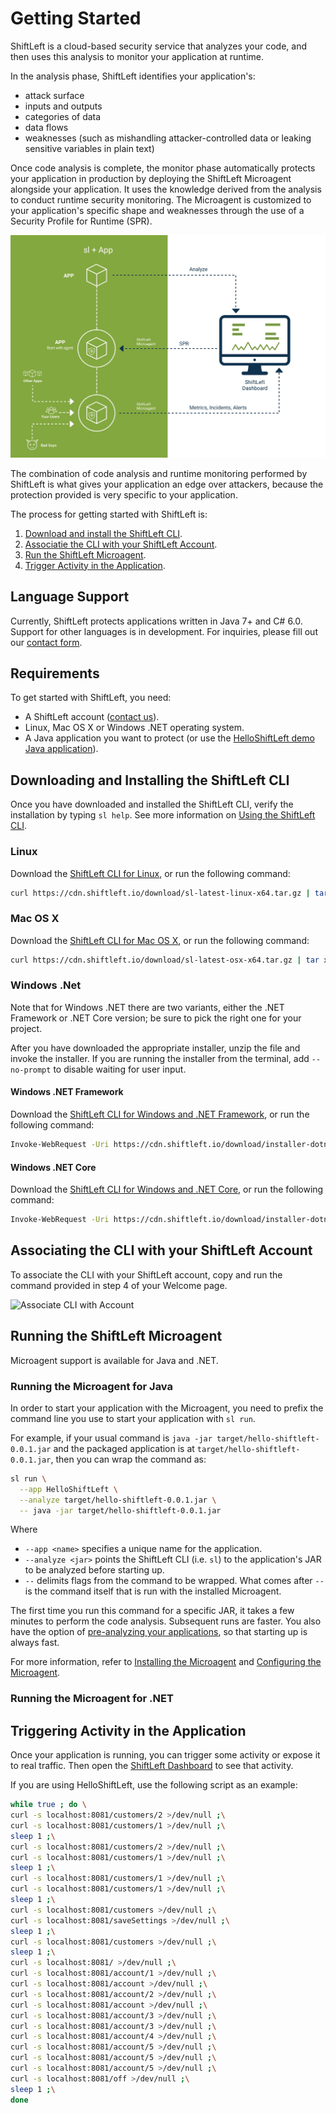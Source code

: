 # Getting Started

ShiftLeft is a cloud-based security service that analyzes your code, and then uses this analysis to monitor your application at runtime. 

In the analysis phase, ShiftLeft identifies your application's:
* attack surface
* inputs and outputs
* categories of data
* data flows
* weaknesses (such as mishandling attacker-controlled data or leaking sensitive variables in plain text)

Once code analysis is complete, the monitor phase automatically protects your application in production by deploying the ShiftLeft Microagent alongside your application. It uses the knowledge derived from the analysis to conduct runtime security monitoring. The Microagent is customized to your application's specific shape and weaknesses through the use of a Security Profile for Runtime (SPR).

![ShiftLeft Workflow](shiftleft-workflow.jpg)

The combination of code analysis and runtime monitoring performed by ShiftLeft is what gives your application an edge over attackers, because the protection provided is very specific to your application.

The process for getting started with ShiftLeft is:

1. [Download and install the ShiftLeft CLI](#downloading-and-installing-the-shiftleft-cli).
2. [Associatie the CLI with your ShiftLeft Account](#associating-the-cli-with-your-shiftleft-account).
3. [Run the ShiftLeft Microagent](#running-the-shiftleft-microagent).
4. [Trigger Activity in the Application](#triggering-activity-in-the-application).

## Language Support

Currently, ShiftLeft protects applications written in Java 7+ and C# 6.0. Support for other languages is in development. For inquiries, please fill out our [contact form](https://www.shiftleft.io/contact/).

## Requirements

To get started with ShiftLeft, you need:

* A ShiftLeft account ([contact us](https://www.shiftleft.io/contact/)).
* Linux, Mac OS X or Windows .NET operating system. 
* A Java application you want to protect (or use the [HelloShiftLeft demo Java application](https://github.com/ShiftLeftSecurity/HelloShiftLeft)).

## Downloading and Installing the ShiftLeft CLI

Once you have downloaded and installed the ShiftLeft CLI, verify the installation by typing `sl help`. See more information on [Using the ShiftLeft CLI](using-sl-the-shiftleft-cli.md).

### Linux

Download the [ShiftLeft CLI for Linux](https://cdn.shiftleft.io/download/sl-latest-linux-x64.tar.gz), or run the following command:

```bash
curl https://cdn.shiftleft.io/download/sl-latest-linux-x64.tar.gz | tar xvz -C /usr/local/bin
```

### Mac OS X

Download the [ShiftLeft CLI for Mac OS X](https://cdn.shiftleft.io/download/sl-latest-osx-x64.tar.gz), or run the following command:

```bash
curl https://cdn.shiftleft.io/download/sl-latest-osx-x64.tar.gz | tar xvz -C /usr/local/bin
```

### Windows .Net

Note that for Windows .NET there are two variants, either the .NET Framework or .NET Core version; be sure to pick the right one for your project.

After you have downloaded the appropriate installer, unzip the file and invoke the installer.  If you are running the installer from the terminal, add `--no-prompt` to disable waiting for user input.

#### Windows .NET Framework

Download the [ShiftLeft CLI for Windows and .NET Framework](https://cdn.shiftleft.io/download/installer-dotnet-framework-latest-windows-x64.zip), or run the following command:

```bash
Invoke-WebRequest -Uri https://cdn.shiftleft.io/download/installer-dotnet-framework-latest-windows-x64.zip -UseBasicParsing -OutFile sl-latest-windows-x64.zip
```

#### Windows .NET Core

Download the [ShiftLeft CLI for Windows and .NET Core](https://cdn.shiftleft.io/download/installer-dotnet-core-latest-windows-x64.zip), or run the following command:

```bash
Invoke-WebRequest -Uri https://cdn.shiftleft.io/download/installer-dotnet-core-latest-windows-x64.zip -UseBasicParsing -OutFile sl-latest-windows-x64.zip
```

## Associating the CLI with your ShiftLeft Account

To associate the CLI with your ShiftLeft account, copy and run the command provided in step 4 of your Welcome page.

![Associate CLI with Account](welcome4.jpg)

## Running the ShiftLeft Microagent

Microagent support is available for Java and .NET.

### Running the Microagent for Java

In order to start your application with the Microagent, you need to prefix the command line you use to start your application with `sl run`.

For example, if your usual command is `java -jar target/hello-shiftleft-0.0.1.jar` and the packaged application is at `target/hello-shiftleft-0.0.1.jar`, then you can wrap the command as:

```bash
sl run \
  --app HelloShiftLeft \
  --analyze target/hello-shiftleft-0.0.1.jar \
  -- java -jar target/hello-shiftleft-0.0.1.jar
```

Where

* `--app <name>` specifies a unique name for the application.
* `--analyze <jar>` points the ShiftLeft CLI (i.e. `sl`) to the application's JAR to be analyzed before starting up.
* `--` delimits flags from the command to be wrapped. What comes after `--` is the command itself that is run with the installed Microagent.

The first time you run this command for a specific JAR, it takes a few minutes to perform the code analysis. Subsequent runs are faster. You also have the option of [pre-analyzing your applications](../getting-started/analyzing-applications-in-ci.md), so that starting up is always fast.

For more information, refer to [Installing the Microagent](../installing-the-microagent/installing-the-microagent.md) and  [Configuring the Microagent](../installing-the-microagent/jvm-based-environments/configuring-the-microagent.md).

### Running the Microagent for .NET

## Triggering Activity in the Application

Once your application is running, you can trigger some activity or expose it to real traffic. Then open the [ShiftLeft Dashboard](https://www.shiftleft.io/dashboard) to see that activity.

If you are using HelloShiftLeft, use the following script as an example:

```bash
while true ; do \
curl -s localhost:8081/customers/2 >/dev/null ;\
curl -s localhost:8081/customers/1 >/dev/null ;\
sleep 1 ;\
curl -s localhost:8081/customers/2 >/dev/null ;\
curl -s localhost:8081/customers/1 >/dev/null ;\
sleep 1 ;\
curl -s localhost:8081/customers/1 >/dev/null ;\
curl -s localhost:8081/customers/1 >/dev/null ;\
sleep 1 ;\
curl -s localhost:8081/customers >/dev/null ;\
curl -s localhost:8081/saveSettings >/dev/null ;\
sleep 1 ;\
curl -s localhost:8081/customers >/dev/null ;\
sleep 1 ;\
curl -s localhost:8081/ >/dev/null ;\
curl -s localhost:8081/account/1 >/dev/null ;\
curl -s localhost:8081/account >/dev/null ;\
curl -s localhost:8081/account/2 >/dev/null ;\
curl -s localhost:8081/account >/dev/null ;\
curl -s localhost:8081/account/3 >/dev/null ;\
curl -s localhost:8081/account/3 >/dev/null ;\
curl -s localhost:8081/account/4 >/dev/null ;\
curl -s localhost:8081/account/5 >/dev/null ;\
curl -s localhost:8081/account/5 >/dev/null ;\
curl -s localhost:8081/account/5 >/dev/null ;\
curl -s localhost:8081/off >/dev/null ;\
sleep 1 ;\
done
```



